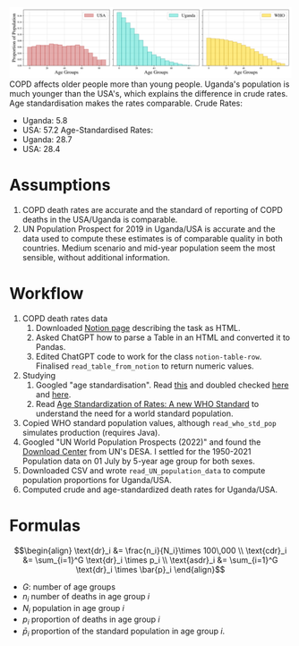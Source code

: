 ![populations plot](populations.png)
COPD affects older people more than young people. Uganda's population is much younger than the USA's, which explains the difference in crude rates. Age standardisation makes the rates comparable.
Crude Rates:
- Uganda: 5.8
- USA: 57.2
Age-Standardised Rates:
- Uganda: 28.7
- USA: 28.4

# Assumptions
1. COPD death rates are accurate and the standard of reporting of COPD deaths in the USA/Uganda is comparable.
2. UN Population Prospect for 2019 in Uganda/USA is accurate and the data used to compute these estimates is of comparable quality in both countries. Medium scenario and mid-year population seem the most sensible, without additional information.


# Workflow
1. COPD death rates data
   1. Downloaded [Notion page](https://owid.notion.site/Data-analysis-exercise-Our-World-in-Data-Junior-Data-Scientist-application-ab287a3c07264b4d91aadc436021b8c0) describing the task as HTML. 
   2. Asked ChatGPT how to parse a Table in an HTML and converted it to Pandas.
   3. Edited ChatGPT code to work for the class `notion-table-row`. Finalised `read_table_from_notion` to return numeric values.
2. Studying
   1. Googled "age standardisation". Read [this](https://ourworldindata.org/age-standardization) and doubled checked [here](https://www.statcan.gc.ca/en/dai/btd/asr) and [here](https://www.stats.indiana.edu/vitals/CalculatingARate.pdf).
   2. Read [Age Standardization of Rates: A new WHO Standard](https://cdn.who.int/media/docs/default-source/gho-documents/global-health-estimates/gpe_discussion_paper_series_paper31_2001_age_standardization_rates.pdf) to understand the need for a world standard population.
3. Copied WHO standard population values, although `read_who_std_pop` simulates production (requires Java).
4. Googled "UN World Population Prospects (2022)" and found the [Download Center](https://population.un.org/wpp/Download/Standard/CSV/) from UN's DESA. I settled for the 1950-2021 Population data on 01 July by 5-year age group for both sexes.
5. Downloaded CSV and wrote `read_UN_population_data` to compute population proportions for Uganda/USA.
6. Computed crude and age-standardized death rates for Uganda/USA.

# Formulas
```math
\begin{align}
    \text{dr}_i &= \frac{n_i}{N_i}\times 100\,000 \\
    \text{cdr}_i &= \sum_{i=1}^G \text{dr}_i \times p_i \\
    \text{asdr}_i &= \sum_{i=1}^G \text{dr}_i \times \bar{p}_i
\end{align}
```
- $G$: number of age groups
- $n_i$ number of deaths in age group $i$
- $N_i$ population in age group $i$
- $p_i$ proportion of deaths in age group $i$
- $\bar{p}_i$ proportion of the standard population in age group $i$.